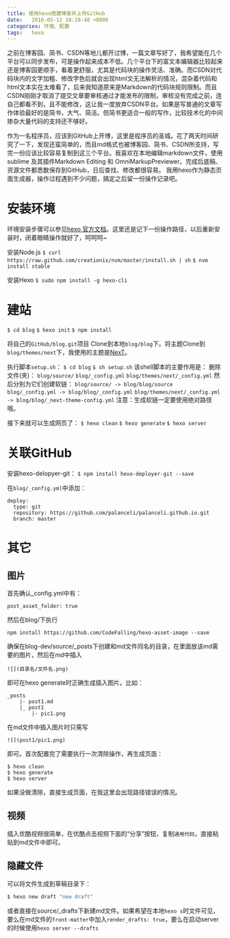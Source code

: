 ```yaml
---
title: 使用hexo搭建博客并上传GitHub
date:   2016-05-12 10:28:48 +0800
categories: 环境、配置
tags:   hexo
---
```

之前在博客园、简书、CSDN等地儿都开过博，一篇文章写好了，我希望能在几个平台可以同步发布，可是操作起来成本不低。几个平台下的富文本编辑器比较起来还是博客园更顺手，看着更舒服，尤其是代码块的操作灵活、准确。而CSDN对代码块内的文字加粗、修改字色后就会出现html文无法解析的情况，混杂着代码和html文本实在太难看了，后来我知道原来是Markdown的代码块规则限制。而且CSDN刚刚才取消了提交文章要审核通过才能发布的限制，审核没有完成之前，连自己都看不到，且不能修改，这让我一度放弃CSDN平台。如果是写普通的文章写作体验最好的是简书，大气、简洁。但简书更适合一般的写作，比较技术化的中间掺杂大量代码的支持还不够好。
<!-- more -->
作为一名程序员，应该到GitHub上开博，这里是程序员的圣城。花了两天时间研究了一下，发现还蛮简单的，而且md格式也被博客园、简书、CSDN所支持，写完一份应该比较容易复制到这三个平台。我喜欢在本地编辑markdown文件，使用sublime 及其插件Markdown Editing 和 OmniMarkupPreviewer。完成后底稿、资源文件都悉数保存到GitHub，日后查找、修改都很容易。
我用hexo作为静态页面生成器，操作过程遇到不少问题，搞定之后留一份操作记录吧。

# 安装环境
环境安装步骤可以参见[hexo 官方文档](https://hexo.io/zh-cn/docs)。这里还是记下一份操作路径，以后重新安装时，闭着眼睛操作就好了，呵呵呵~

安装Node.js
`$ curl https://raw.github.com/creationix/nvm/master/install.sh | sh`
`$ nvm install stable`

安装Hexo
`$ sudo npm install -g hexo-cli`

# 建站
`$ cd blog`
`$ hexo init`
`$ npm install`

将自己的`GitHub/blog.git`项目 Clone到本地`blog/blog`下。将主题Clone到`blog/themes/next`下，我使用的主题是[NexT](https://github.com/palanceli/hexo-theme-next)。

执行脚本`setup.sh`：
`$ cd blog`
`$ sh setup.sh`
该shell脚本的主要作用是：
删除文件(夹)：
`blog/source/`
`blog/_config.yml`
`blog/themes/next/_config.yml`
然后分别为它们创建软链：
`blog/source/ -> blog/blog/source`
`blog/_config.yml -> blog/blog/_config.yml`
`blog/themes/next/_config.yml -> blog/blog/_next-theme-config.yml`
注意：生成软链一定要使用绝对路径哦。

接下来就可以生成网页了：
`$ hexo clean`
`$ hexo generate`
`$ hexo server`

# 关联GitHub
安装hexo-delopyer-git：
`$ npm install hexo-deployer-git --save`

在`blog/_config.yml`中添加：
```
deploy:
  type: git
  repository: https://github.com/palanceli/palanceli.github.io.git
  branch: master
```

# 其它
## 图片

首先确认_config.yml中有：
```
post_asset_folder: true
```
然后在blog/下执行
```
npm install https://github.com/CodeFalling/hexo-asset-image --save
```

确保在blog-dev/source/_posts下创建和md文件同名的目录，在里面放该md需要的图片，然后在md中插入
```
![](目录名/文件名.png)
```
即可在hexo generate时正确生成插入图片。比如：
```
_posts
    |- post1.md
    |_ post1
        |- pic1.png
```
在md文件中插入图片时只需写
```
![](post1/pic1.png)
```
即可。首次配置完了需要执行一次清除操作，再生成页面：
```
$ hexo clean
$ hexo generate
$ hexo server
```
如果没做清除，直接生成页面，在我这里会出现路径错误的情况。

## 视频
插入优酷视频很简单，在优酷点击视频下面的“分享”按钮，复制`通用代码`，直接粘贴到md文件中即可。

## 隐藏文件
可以将文件生成到草稿目录下：
``` bash
$ hexo new draft "new draft"
```
或者直接在source/_drafts下新建md文件。如果希望在本地`hexo s`时文件可见，要么在md文件的`front-matter`中加入`render_drafts: true`，要么在启动server的时候使用`hexo server --drafts`


